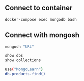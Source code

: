 ## Connect to container

```sh
docker-compose exec mongodb bash
```

## Connect with mongosh

```sh
mongosh "URL"
```

```sh
show dbs
show collections
```

```sh
use("MongoLearn")
db.products.find()
```